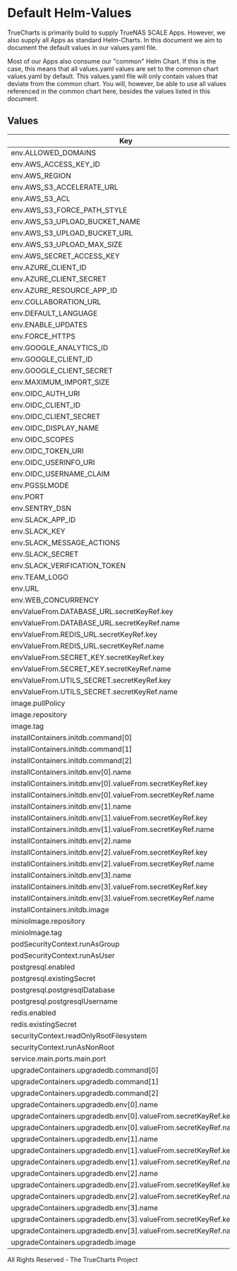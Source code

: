 # Default Helm-Values

TrueCharts is primarily build to supply TrueNAS SCALE Apps.
However, we also supply all Apps as standard Helm-Charts. In this document we aim to document the default values in our values.yaml file.

Most of our Apps also consume our "common" Helm Chart.
If this is the case, this means that all values.yaml values are set to the common chart values.yaml by default. This values.yaml file will only contain values that deviate from the common chart.
You will, however, be able to use all values referenced in the common chart here, besides the values listed in this document.

## Values

| Key | Type | Default | Description |
|-----|------|---------|-------------|
| env.ALLOWED_DOMAINS | string | `""` |  |
| env.AWS_ACCESS_KEY_ID | string | `""` |  |
| env.AWS_REGION | string | `""` |  |
| env.AWS_S3_ACCELERATE_URL | string | `""` |  |
| env.AWS_S3_ACL | string | `""` |  |
| env.AWS_S3_FORCE_PATH_STYLE | bool | `true` |  |
| env.AWS_S3_UPLOAD_BUCKET_NAME | string | `""` |  |
| env.AWS_S3_UPLOAD_BUCKET_URL | string | `""` |  |
| env.AWS_S3_UPLOAD_MAX_SIZE | int | `26214400` |  |
| env.AWS_SECRET_ACCESS_KEY | string | `""` |  |
| env.AZURE_CLIENT_ID | string | `""` |  |
| env.AZURE_CLIENT_SECRET | string | `""` |  |
| env.AZURE_RESOURCE_APP_ID | string | `""` |  |
| env.COLLABORATION_URL | string | `""` |  |
| env.DEFAULT_LANGUAGE | string | `"en_US"` |  |
| env.ENABLE_UPDATES | bool | `true` |  |
| env.FORCE_HTTPS | bool | `false` |  |
| env.GOOGLE_ANALYTICS_ID | string | `""` |  |
| env.GOOGLE_CLIENT_ID | string | `""` |  |
| env.GOOGLE_CLIENT_SECRET | string | `""` |  |
| env.MAXIMUM_IMPORT_SIZE | int | `5120000` |  |
| env.OIDC_AUTH_URI | string | `""` |  |
| env.OIDC_CLIENT_ID | string | `""` |  |
| env.OIDC_CLIENT_SECRET | string | `""` |  |
| env.OIDC_DISPLAY_NAME | string | `""` |  |
| env.OIDC_SCOPES | string | `""` |  |
| env.OIDC_TOKEN_URI | string | `""` |  |
| env.OIDC_USERINFO_URI | string | `""` |  |
| env.OIDC_USERNAME_CLAIM | string | `""` |  |
| env.PGSSLMODE | string | `"disable"` |  |
| env.PORT | string | `"{{ .Values.service.main.ports.main.port }}"` |  |
| env.SENTRY_DSN | string | `""` |  |
| env.SLACK_APP_ID | string | `""` |  |
| env.SLACK_KEY | string | `""` |  |
| env.SLACK_MESSAGE_ACTIONS | bool | `true` |  |
| env.SLACK_SECRET | string | `""` |  |
| env.SLACK_VERIFICATION_TOKEN | string | `""` |  |
| env.TEAM_LOGO | string | `""` |  |
| env.URL | string | `"http://localhost:{{ .Values.service.main.ports.main.port }}"` |  |
| env.WEB_CONCURRENCY | int | `1` |  |
| envValueFrom.DATABASE_URL.secretKeyRef.key | string | `"url-noql"` |  |
| envValueFrom.DATABASE_URL.secretKeyRef.name | string | `"dbcreds"` |  |
| envValueFrom.REDIS_URL.secretKeyRef.key | string | `"url"` |  |
| envValueFrom.REDIS_URL.secretKeyRef.name | string | `"rediscreds"` |  |
| envValueFrom.SECRET_KEY.secretKeyRef.key | string | `"SECRET_KEY"` |  |
| envValueFrom.SECRET_KEY.secretKeyRef.name | string | `"outline-secrets"` |  |
| envValueFrom.UTILS_SECRET.secretKeyRef.key | string | `"UTILS_SECRET"` |  |
| envValueFrom.UTILS_SECRET.secretKeyRef.name | string | `"outline-secrets"` |  |
| image.pullPolicy | string | `"IfNotPresent"` |  |
| image.repository | string | `"tccr.io/truecharts/outline"` |  |
| image.tag | string | `"v0.62.0@sha256:9350ace6f88ae314620ab32e9990481d0e89895409b171fa0545b8ef9f7ede65"` |  |
| installContainers.initdb.command[0] | string | `"sh"` |  |
| installContainers.initdb.command[1] | string | `"-c"` |  |
| installContainers.initdb.command[2] | string | `"yarn sequelize db:migrate --env=production-ssl-disabled"` |  |
| installContainers.initdb.env[0].name | string | `"DATABASE_URL"` |  |
| installContainers.initdb.env[0].valueFrom.secretKeyRef.key | string | `"url-noql"` |  |
| installContainers.initdb.env[0].valueFrom.secretKeyRef.name | string | `"dbcreds"` |  |
| installContainers.initdb.env[1].name | string | `"REDIS_URL"` |  |
| installContainers.initdb.env[1].valueFrom.secretKeyRef.key | string | `"url"` |  |
| installContainers.initdb.env[1].valueFrom.secretKeyRef.name | string | `"rediscreds"` |  |
| installContainers.initdb.env[2].name | string | `"SECRET_KEY"` |  |
| installContainers.initdb.env[2].valueFrom.secretKeyRef.key | string | `"SECRET_KEY"` |  |
| installContainers.initdb.env[2].valueFrom.secretKeyRef.name | string | `"outline-secrets"` |  |
| installContainers.initdb.env[3].name | string | `"UTILS_SECRET"` |  |
| installContainers.initdb.env[3].valueFrom.secretKeyRef.key | string | `"UTILS_SECRET"` |  |
| installContainers.initdb.env[3].valueFrom.secretKeyRef.name | string | `"outline-secrets"` |  |
| installContainers.initdb.image | string | `"{{ .Values.image.repository }}:{{ .Values.image.tag }}"` |  |
| minioImage.repository | string | `"tccr.io/truecharts/minio"` |  |
| minioImage.tag | string | `"latest@sha256:b18261a8e8ca554f274cc076631c9c5898224843a86202a93f44c8dbbe60d6cc"` |  |
| podSecurityContext.runAsGroup | int | `0` |  |
| podSecurityContext.runAsUser | int | `0` |  |
| postgresql.enabled | bool | `true` |  |
| postgresql.existingSecret | string | `"dbcreds"` |  |
| postgresql.postgresqlDatabase | string | `"outline"` |  |
| postgresql.postgresqlUsername | string | `"outline"` |  |
| redis.enabled | bool | `true` |  |
| redis.existingSecret | string | `"rediscreds"` |  |
| securityContext.readOnlyRootFilesystem | bool | `false` |  |
| securityContext.runAsNonRoot | bool | `false` |  |
| service.main.ports.main.port | int | `10196` |  |
| upgradeContainers.upgradedb.command[0] | string | `"sh"` |  |
| upgradeContainers.upgradedb.command[1] | string | `"-c"` |  |
| upgradeContainers.upgradedb.command[2] | string | `"yarn sequelize db:migrate --env=production-ssl-disabled"` |  |
| upgradeContainers.upgradedb.env[0].name | string | `"DATABASE_URL"` |  |
| upgradeContainers.upgradedb.env[0].valueFrom.secretKeyRef.key | string | `"url-noql"` |  |
| upgradeContainers.upgradedb.env[0].valueFrom.secretKeyRef.name | string | `"dbcreds"` |  |
| upgradeContainers.upgradedb.env[1].name | string | `"REDIS_URL"` |  |
| upgradeContainers.upgradedb.env[1].valueFrom.secretKeyRef.key | string | `"url"` |  |
| upgradeContainers.upgradedb.env[1].valueFrom.secretKeyRef.name | string | `"rediscreds"` |  |
| upgradeContainers.upgradedb.env[2].name | string | `"SECRET_KEY"` |  |
| upgradeContainers.upgradedb.env[2].valueFrom.secretKeyRef.key | string | `"SECRET_KEY"` |  |
| upgradeContainers.upgradedb.env[2].valueFrom.secretKeyRef.name | string | `"outline-secrets"` |  |
| upgradeContainers.upgradedb.env[3].name | string | `"UTILS_SECRET"` |  |
| upgradeContainers.upgradedb.env[3].valueFrom.secretKeyRef.key | string | `"UTILS_SECRET"` |  |
| upgradeContainers.upgradedb.env[3].valueFrom.secretKeyRef.name | string | `"outline-secrets"` |  |
| upgradeContainers.upgradedb.image | string | `"{{ .Values.image.repository }}:{{ .Values.image.tag }}"` |  |

All Rights Reserved - The TrueCharts Project
